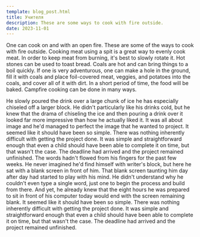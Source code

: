 ```yaml
---
template: blog_post.html
title: Учителя
description: These are some ways to cook with fire outside.
date: 2023-11-01
---
```


One can cook on and with an open fire. These are some of the ways to cook with fire outside. Cooking meat using a spit is a great way to evenly cook meat. In order to keep meat from burning, it's best to slowly rotate it. Hot stones can be used to toast bread. Coals are hot and can bring things to a boil quickly. If one is very adventurous, one can make a hole in the ground, fill it with coals and place foil-covered meat, veggies, and potatoes into the coals, and cover all of it with dirt. In a short period of time, the food will be baked. Campfire cooking can be done in many ways.

<p hidden>#more</p>

He slowly poured the drink over a large chunk of ice he has especially chiseled off a larger block. He didn't particularly like his drinks cold, but he knew that the drama of chiseling the ice and then pouring a drink over it looked far more impressive than how he actually liked it. It was all about image and he'd managed to perfect the image that he wanted to project.
It seemed like it should have been so simple. There was nothing inherently difficult with getting the project done. It was simple and straightforward enough that even a child should have been able to complete it on time, but that wasn't the case. The deadline had arrived and the project remained unfinished.
The words hadn't flowed from his fingers for the past few weeks. He never imagined he'd find himself with writer's block, but here he sat with a blank screen in front of him. That blank screen taunting him day after day had started to play with his mind. He didn't understand why he couldn't even type a single word, just one to begin the process and build from there. And yet, he already knew that the eight hours he was prepared to sit in front of his computer today would end with the screen remaining blank.
It seemed like it should have been so simple. There was nothing inherently difficult with getting the project done. It was simple and straightforward enough that even a child should have been able to complete it on time, but that wasn't the case. The deadline had arrived and the project remained unfinished.



